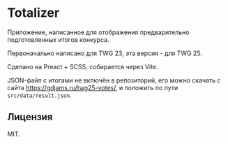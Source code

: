 # Totalizer

Приложение, написанное для отображения предварительно подготовленных итогов конкурса.

Первоначально написано для TWG 23, эта версия - для TWG 25.

Сделано на Preact + SCSS, собирается через Vite.

JSON-файл с итогами не включён в репозиторий, его можно скачать с сайта https://gdjams.ru/twg25-votes/, и положить по пути `src/data/result.json`.

## Лицензия

MIT.
